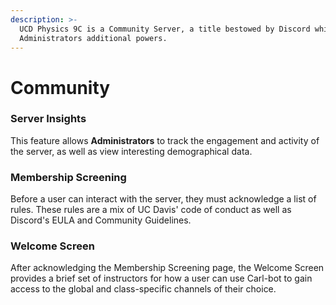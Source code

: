 ```yaml
---
description: >-
  UCD Physics 9C is a Community Server, a title bestowed by Discord which gives
  Administrators additional powers.
---
```


# Community

### Server Insights

This feature allows **Administrators** to track the engagement and activity of the server, as well as view interesting demographical data.

### Membership Screening

Before a user can interact with the server, they must acknowledge a list of rules. These rules are a mix of UC Davis' code of conduct as well as Discord's EULA and Community Guidelines.

### Welcome Screen

After acknowledging the Membership Screening page, the Welcome Screen provides a brief set of instructors for how a user can use Carl-bot to gain access to the global and class-specific channels of their choice.


